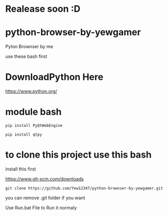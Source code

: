 # Realease soon :D

# python-browser-by-yewgamer
Pyton Brownser by me

use these bash first
# DownloadPython Here

https://www.python.org/

# module bash

```
pip install PyQtWebEngine

pip install qtpy
```

# to clone this project use this bash

install this first

https://www.git-scm.com/downloads

```
git clone https://github.com/Yew12347/python-brownser-by-yewgamer.git
```
you can remove .git folder if you want

Use Run.bat File to Run it normaly

